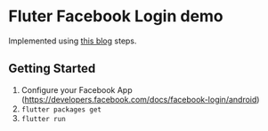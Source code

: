 # Fluter Facebook Login demo

Implemented using [this blog](https://medium.com/flutter-community/flutter-facebook-login-77fcd187242) steps.

## Getting Started

1. Configure your Facebook App (https://developers.facebook.com/docs/facebook-login/android)
2. `flutter packages get`
3. `flutter run`
